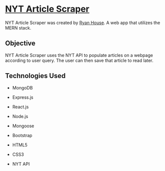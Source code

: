 # [NYT Article Scraper](https://rhouse-nyt-scrape.herokuapp.com)

NYT Article Scraper was created by [Ryan House](https://github.com/rhouse00). A web app that utilizes the MERN stack.


## Objective 
NYT Article Scraper uses the NYT API to populate articles on a webpage according to user query. The user can then save that article to read later.


## Technologies Used

* MongoDB
* Express.js
* React.js
* Node.js

* Mongoose
* Bootstrap
* HTML5
* CSS3
* NYT API